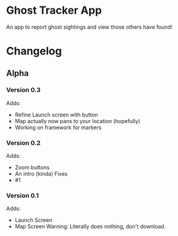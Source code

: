 # Ghost Tracker App
An app to report ghost sightings and view those others have found!


# Changelog

## Alpha

### Version 0.3
Adds:
- Refine Launch screen with button
- Map actually now pans to your location (hopefully)
- Working on framework for markers

### Version 0.2
Adds:
- Zoom buttons
- An intro (kinda)
Fixes
- #1

### Version 0.1
Adds:
- Launch Screen
- Map Screen
Warning: Literally does nothing, don't download.


